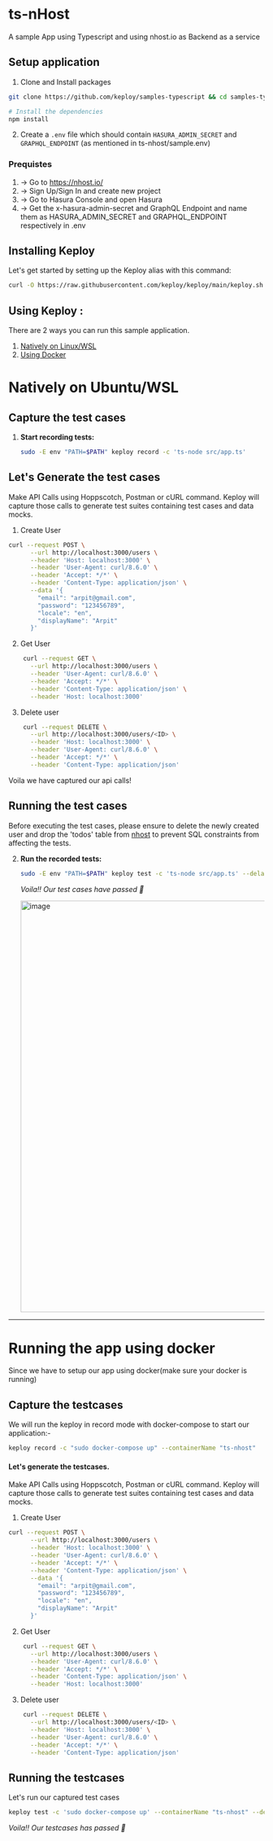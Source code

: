 # ts-nHost

A sample App using Typescript and using nhost.io as Backend as a service

## Setup application

1. Clone and Install packages

```bash
git clone https://github.com/keploy/samples-typescript && cd samples-typescript/ts-nhost

# Install the dependencies
npm install
```

2. Create a `.env` file which should contain `HASURA_ADMIN_SECRET` and `GRAPHQL_ENDPOINT` (as mentioned in ts-nhost/sample.env)

### Prequistes

1. -> Go to https://nhost.io/
2. -> Sign Up/Sign In and create new project
3. -> Go to Hasura Console and open Hasura
4. -> Get the x-hasura-admin-secret and GraphQL Endpoint and name them as HASURA_ADMIN_SECRET and GRAPHQL_ENDPOINT respectively in .env

## Installing Keploy

Let's get started by setting up the Keploy alias with this command:

```sh
curl -O https://raw.githubusercontent.com/keploy/keploy/main/keploy.sh && source keploy.sh
```

## Using Keploy :

There are 2 ways you can run this sample application.

1. [Natively on Linux/WSL](#natively-on-ubuntuwsl)
2. [Using Docker](#running-sample-app-using-docker)

# Natively on Ubuntu/WSL

<!--
1. **Install required packages:**

   ```sh
   sudo apt-get install -y --no-install-recommends ca-certificates curl
   ```

   This command installs necessary packages without additional recommended packages.

2. **Download CA certificate:**

   ```sh
   curl -o ca.crt https://raw.githubusercontent.com/keploy/keploy/main/pkg/core/proxy/asset/ca.crt
   ```

   This command downloads the CA certificate to `ca.crt`.

3. **Download setup script:**

   ```sh
   curl -o setup_ca.sh https://raw.githubusercontent.com/keploy/keploy/main/pkg/core/proxy/asset/setup_ca.sh
   ```

   This command downloads the setup script to `setup_ca.sh`.

4. **Make the setup script executable:**

   ```sh
   chmod +x setup_ca.sh
   ```

   This command changes the permissions of `setup_ca.sh` to make it executable.

5. **Run the setup script:**
   ```sh
   source ./setup_ca.sh
   ```
   This command executes the setup script in the current shell.

   -->

## Capture the test cases

1. **Start recording tests:**
   ```bash
   sudo -E env "PATH=$PATH" keploy record -c 'ts-node src/app.ts'
   ```

## Let's Generate the test cases

Make API Calls using Hoppscotch, Postman or cURL command. Keploy will capture those calls to generate test suites containing test cases and data mocks.

1. Create User
```bash
curl --request POST \
      --url http://localhost:3000/users \
      --header 'Host: localhost:3000' \
      --header 'User-Agent: curl/8.6.0' \
      --header 'Accept: */*' \
      --header 'Content-Type: application/json' \
      --data '{
        "email": "arpit@gmail.com",
        "password": "123456789",
        "locale": "en",
        "displayName": "Arpit"
      }'
```

2. Get User
```bash
    curl --request GET \
      --url http://localhost:3000/users \
      --header 'User-Agent: curl/8.6.0' \
      --header 'Accept: */*' \
      --header 'Content-Type: application/json' \
      --header 'Host: localhost:3000'
```

3. Delete user
```bash
    curl --request DELETE \
      --url http://localhost:3000/users/<ID> \
      --header 'Host: localhost:3000' \
      --header 'User-Agent: curl/8.6.0' \
      --header 'Accept: */*' \
      --header 'Content-Type: application/json'
```

Voila we have captured our api calls!

## Running the test cases

Before executing the test cases, please ensure to delete the newly created user and drop the 'todos' table from [nhost](https://nhost.io/) to prevent SQL constraints from affecting the tests.

2. **Run the recorded tests:**

   ```bash
   sudo -E env "PATH=$PATH" keploy test -c 'ts-node src/app.ts' --delay 10
   ```
   _Voila!! Our test cases have passed 🌟_

   <img width="809" alt="image" src="https://github.com/user-attachments/assets/beeff37c-c636-48ed-a513-06db50e60f66">


---

# Running the app using docker

Since we have to setup our app using docker(make sure your docker is running)

## Capture the testcases

We will run the keploy in record mode with docker-compose to start our application:-

```bash
keploy record -c "sudo docker-compose up" --containerName "ts-nhost"

```

#### Let's generate the testcases.

Make API Calls using Hoppscotch, Postman or cURL command. Keploy will capture those calls to generate test suites containing test cases and data mocks.

1. Create User
```bash
curl --request POST \
      --url http://localhost:3000/users \
      --header 'Host: localhost:3000' \
      --header 'User-Agent: curl/8.6.0' \
      --header 'Accept: */*' \
      --header 'Content-Type: application/json' \
      --data '{
        "email": "arpit@gmail.com",
        "password": "123456789",
        "locale": "en",
        "displayName": "Arpit"
      }'
```

2. Get User
```bash
    curl --request GET \
      --url http://localhost:3000/users \
      --header 'User-Agent: curl/8.6.0' \
      --header 'Accept: */*' \
      --header 'Content-Type: application/json' \
      --header 'Host: localhost:3000'
```

3. Delete user
```bash
    curl --request DELETE \
      --url http://localhost:3000/users/<ID> \
      --header 'Host: localhost:3000' \
      --header 'User-Agent: curl/8.6.0' \
      --header 'Accept: */*' \
      --header 'Content-Type: application/json'
```

## Running the testcases
Let's run our captured test cases
```bash
keploy test -c 'sudo docker-compose up' --containerName "ts-nhost" --delay 10
```

_Voila!! Our testcases has passed 🌟_
